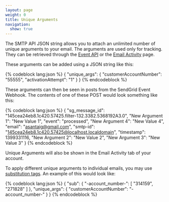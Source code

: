 ```yaml
---
layout: page
weight: 0
title: Unique Arguments
navigation:
  show: true
---
```


The SMTP API JSON string allows you to attach an unlimited number of unique arguments to your email. The arguments are used only for tracking. They can be retrieved through the [Event API]({{root_url}}/API_Reference/Webhooks/event.html) or the [Email Activity]({{root_url}}/Delivery_Metrics/email_activity.html) page.

These arguments can be added using a JSON string like this:


{% codeblock lang:json %}
{
  "unique_args": {
    "customerAccountNumber": "55555",
    "activationAttempt": "1"
  }
}
{% endcodeblock %}


These arguments can then be seen in posts from the SendGrid Event Webhook. The contents of one of these POST would look something like this:


{% codeblock lang:json %}
{
  "sg_message_id": "145cea24eb8.1c420.57425.filter-132.3382.5368192A3.0",
  "New Argument 1": "New Value 1",
  "event": "processed",
  "New Argument 4": "New Value 4",
  "email": "asantaig@gmail.com",
  "smtp-id": "<145cea24eb8.1c420.57425@localhost.localdomain>",
  "timestamp": 1399331116,
  "New Argument 2": "New Value 2",
  "New Argument 3": "New Value 3"
}
{% endcodeblock %}


Unique Arguments will also be shown in the Email Activity tab of your account.

To apply different unique arguments to individual emails, you may use [substitution tags]({{root_url}}/API_Reference/SMTP_API/unique_arguments.html). An example of this would look like:


{% codeblock lang:json %}
{
  "sub": {
    "-account_number-": [
      "314159",
      "271828"
    ]
  },
  "unique_args": {
    "customerAccountNumber": "-account_number-"
  }
}
{% endcodeblock %}

